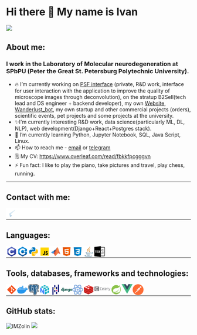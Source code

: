 # Hi there 👋 My name is Ivan
![](https://komarev.com/ghpvc/?username=IMZolin&color=green)
## About me:

### I work in the Laboratory of Molecular neurodegeneration at SPbPU (Peter the Great St. Petersburg Polytechnic University).

- 🔥 I’m currently working on [PSF interface] (private, R&D work, interface for user interaction with the application to improve the quality of microscope images through deconvolution), on the stratup B2Sell(tech lead and DS engineer + backend developer), my own [Website], [Wanderlust_bot], my own startup and other commercial projects (orders), scientific events, pet projects and some projects at the university.
- ✨I'm currently interesting R&D work, data science(particularly ML, DL, NLP), web development(Django+React+Postgres stack).
- 🌱 I’m currently learning Python, Jupyter Notebook, SQL, Java Script, Linux.
- 📫 How to reach me - [email] or [telegram] 
- 🗒️ My CV: https://www.overleaf.com/read/fbkkfpcgggvn
- ⚡ Fun fact: I like to play the piano, take pictures and travel, play chess, running.
____

## Contact with me:
[<img align ="left" width="30px" alt="Telegram" src="images/telegram.png"/>][telegram]
[<img align ="left" width="30px" alt="Linkedin" src="images/linkedin.png"/>][linkedin]
[<img align ="left" width="30px" alt="Instagram" src="images/instagram.png"/>][instagram]
[<img align ="left" width="30px" alt="Twitter" src="images/twitter.png"/>][twitter]
<br/>
____

## Languages:
[<img align ="left" width="30px" alt="C-programming" src="images/c-programming.png"/>][c-programming] 
[<img align ="left" width="30px" alt="C++" src="images/c++.png"/>][c++] 
[<img align ="left" width="30px" alt="Python" src="images/python.png"/>][python]
[<img align ="left" width="30px" alt="JavaScript" src="images/javascript.png"/>][javascript]
[<img align ="left" width="30px" alt="Python" src="images/matlab.png"/>][matlab]
[<img align ="left" width="30px" alt="HTML5" src="images/html-5.png"/>][html5]
[<img align ="left" width="30px" alt="CSS3" src="images/css3.png"/>][css3]
[<img align ="left" width="30px" alt="Java" src="images/java.png"/>][java]
[<img align ="left" width="30px" alt="Latex" src="images/tex.png"/>][latex]
<br/>
____

## Tools, databases, frameworks and technologies:
[<img align ="left" width="30px" alt="Git" src="images/git.png"/>][git]
[<img align ="left" width="30px" alt="Docker" src="images/docker.png"/>][docker]
[<img align ="left" width="30px" alt="Postgres" src="images/postgres.png"/>][postgres]
[<img align ="left" width="30px" alt="Numpy" src="images/numpy.png"/>][numpy]
[<img align ="left" width="30px" alt="Pandas" src="images/pandas.png"/>][pandas]
[<img align ="left" width="30px" alt="Django" src="images/django.png"/>][django]
[<img align ="left" width="30px" alt="React" src="images/react.png"/>][react]
[<img align ="left" width="30px" alt="Redis" src="images/redis.png"/>][redis]
[<img align ="left" width="45px" alt="Celery" src="images/celery.png"/>][celery]
[<img align ="left" width="30px" alt="Spring" src="images/spring.png"/>][spring]
[<img align ="left" width="30px" alt="Vue" src="images/vue.png"/>][vue]
[<img align ="left" width="30px" alt="Postman" src="images/postman.png"/>][postman]
<br/>
____

## GitHub stats:
<div display="inline-flex" align-items="center" justify-content="space-between">
<img src="https://github-readme-stats.vercel.app/api?username=IMZolin&show_icons=true&bg_color=151515&title_color=fff&text_color=ffffff&icon_color=0b92f8&border_color=0b92f8&border_radius=30&count_private=true&locale=en&include_all_commits=true" width="47%"alt="IMZolin" />
<img src="https://github-readme-stats.vercel.app/api/top-langs/?username=IMZolin&layout=compact&bg_color=151515&title_color=fff&text_color=ffffff&icon_color=0b92f8&border_color=0b92f8&border_radius=30&hide=tex"/>
</div>

[PSF interface]:https://github.com/IMZolin/frt23-3d-interface
[Website]:https://github.com/IMZolin/Website
[Wanderlust_bot]:https://github.com/IMZolin/Wanderlust-bot

[telegram]:https://telegram.me/zolin5269
[linkedin]:https://www.linkedin.com/in/ivan-zolin-4474b0233/
[twitter]:https://twitter.com/zolin5269
[instagram]:https://www.instagram.com/zolin5269/

[c-programming]:https://www.cprogramming.com/
[c++]:https://www.w3schools.com/cpp/default.[html5]asp
[html5]:https://www.w3schools.com/html/
[css3]:https://www.w3schools.com/css/
[javascript]:https://www.w3schools.com/js/
[python]:https://www.python.org/
[matlab]:https://www.mathworks.com/products/matlab.html
[java]:https://www.java.com/ru/

[git]:https://git-scm.com/
[docker]:https://www.docker.com/
[latex]:https://www.tug.org/begin.html
[postgres]:https://www.postgresql.org/
[postman]:https://www.postman.com/
[spring]:https://spring.io/
[vue]:https://vuejs.org/
[react]:https://reactjs.org/
[django]:https://www.djangoproject.com/
[redis]:https://redis.io/
[celery]:https://docs.celeryq.dev/en/stable/getting-started/introduction.html
[numpy]:https://numpy.org/
[pandas]:https://pandas.pydata.org/

[vs]:https://visualstudio.microsoft.com/
[vs-code]:https://code.visualstudio.com/
[clion]:https://www.jetbrains.com/clion/
[py-charm]:https://www.jetbrains.com/ru-ru/pycharm/
[webstorm]:https://www.jetbrains.com/webstorm/
[email]:mailto:<zolin5269@gmail.com>
<!--:
**IMZolin/IMZolin** is a ✨ _special_ ✨ repository because its `README.md` (this file) appears on your GitHub profile.

Here are some ideas to get you started:
 

- 👯 I’m looking to collaborate on ...
- 🤔 I’m looking for help with ...
- 💬 Ask me about ...

- 😄 Pronouns: ...
- 
-->
